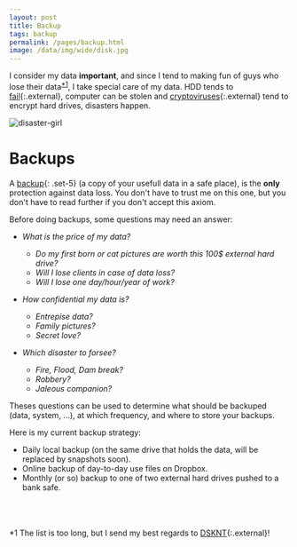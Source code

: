 ```yaml
---
layout: post
title: Backup
tags: backup
permalink: /pages/backup.html
image: /data/img/wide/disk.jpg
---
```


I consider my data **important**, and since I tend to making fun of guys who lose their data<sup>[\*1](/pages/backup.html#_nb1)</sup>,
I take special care of my data. HDD tends to [fail](https://ai.google/research/pubs/pub32774.pdf){:.external},
computer can be stolen and [cryptoviruses](https://en.wikipedia.org/wiki/Cryptovirology){:.external} tend to
encrypt hard drives, disasters happen.

![disaster-girl](/data/img/disaster-girl.jpg)

# Backups

A [backup](/tag/backup.html){: .set-5} (a copy of your usefull data in a safe place), is the **only** protection against data loss.
You don't have to trust me on this one, but you don't have to read further if you don't accept this axiom.

Before doing backups, some questions may need an answer:
 - *What is the price of my data?*
   - *Do my first born  or cat pictures are worth this 100$ external hard drive?*
   - *Will I lose clients in case of data loss?*
   - *Will I lose one day/hour/year of work?*

 - *How confidential my data is?*
   - *Entrepise data?*
   - *Family pictures?*
   - *Secret love?*

 - *Which disaster to forsee?*
   - *Fire, Flood, Dam break?*
   - *Robbery?*
   - *Jaleous companion?*

Theses questions can be used to determine what should be backuped (data, system, ...), at which frequency, and where
to store your backups.

Here is my current backup strategy:
 * Daily local backup (on the same drive that holds the data, will be replaced by snapshots soon).
 * Online backup of day-to-day use files on Dropbox.
 * Monthly (or so) backup to one of two external hard drives pushed to a bank safe.




<br /><br /><br />
<a name="_nb1">*1</a> The list is too long, but I send my best regards to [DSKNT](https://www.facebook.com/PhSPHR.Entropy/){:.external}!
